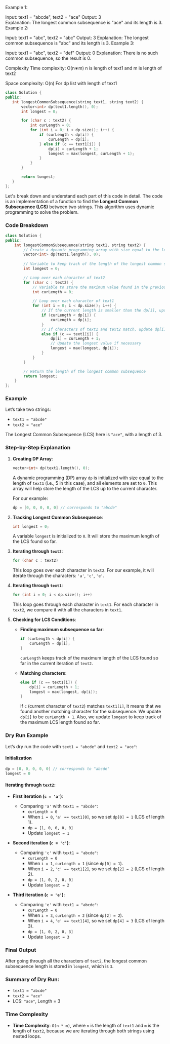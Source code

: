Example 1:

Input: text1 = "abcde", text2 = "ace" 
Output: 3  
Explanation: The longest common subsequence is "ace" and its length is 3.
Example 2:

Input: text1 = "abc", text2 = "abc"
Output: 3
Explanation: The longest common subsequence is "abc" and its length is 3.
Example 3:

Input: text1 = "abc", text2 = "def"
Output: 0
Explanation: There is no such common subsequence, so the result is 0.

Complexity
Time complexity: O(n∗m)
n is length of text1 and m is length of text2

Space complexity: O(n)
For dp list with length of text1

 ```cpp
class Solution {
public:
    int longestCommonSubsequence(string text1, string text2) {
        vector<int> dp(text1.length(), 0);
        int longest = 0;

        for (char c : text2) {
            int curLength = 0;
            for (int i = 0; i < dp.size(); i++) {
                if (curLength < dp[i]) {
                    curLength = dp[i];
                } else if (c == text1[i]) {
                    dp[i] = curLength + 1;
                    longest = max(longest, curLength + 1);
                }
            }
        }

        return longest;        
    }
};
```
Let's break down and understand each part of this code in detail. The code is an implementation of a function to find the **Longest Common Subsequence (LCS)** between two strings. This algorithm uses dynamic programming to solve the problem.

### Code Breakdown

```cpp
class Solution {
public:
    int longestCommonSubsequence(string text1, string text2) {
        // Create a dynamic programming array with size equal to the length of text1
        vector<int> dp(text1.length(), 0);
        
        // Variable to keep track of the length of the longest common subsequence
        int longest = 0;

        // Loop over each character of text2
        for (char c : text2) {
            // Variable to store the maximum value found in the previous row
            int curLength = 0;

            // Loop over each character of text1
            for (int i = 0; i < dp.size(); i++) {
                // If the current length is smaller than the dp[i], update curLength
                if (curLength < dp[i]) {
                    curLength = dp[i];
                } 
                // If characters of text1 and text2 match, update dp[i]
                else if (c == text1[i]) {
                    dp[i] = curLength + 1;
                    // Update the longest value if necessary
                    longest = max(longest, dp[i]);
                }
            }
        }

        // Return the length of the longest common subsequence
        return longest;        
    }
};
```

### Example
Let’s take two strings:
- `text1 = "abcde"`
- `text2 = "ace"`

The Longest Common Subsequence (LCS) here is `"ace"`, with a length of 3.

### Step-by-Step Explanation

1. **Creating DP Array**:
   ```cpp
   vector<int> dp(text1.length(), 0);
   ```
   A dynamic programming (DP) array `dp` is initialized with size equal to the length of `text1` (i.e., 5 in this case), and all elements are set to `0`. This array will help store the length of the LCS up to the current character.

   For our example:
   ```cpp
   dp = [0, 0, 0, 0, 0] // corresponds to "abcde"
   ```

2. **Tracking Longest Common Subsequence**:
   ```cpp
   int longest = 0;
   ```
   A variable `longest` is initialized to `0`. It will store the maximum length of the LCS found so far.

3. **Iterating through `text2`**:
   ```cpp
   for (char c : text2)
   ```
   This loop goes over each character in `text2`. For our example, it will iterate through the characters: `'a'`, `'c'`, `'e'`.

4. **Iterating through `text1`**:
   ```cpp
   for (int i = 0; i < dp.size(); i++)
   ```
   This loop goes through each character in `text1`. For each character in `text2`, we compare it with all the characters in `text1`.

5. **Checking for LCS Conditions**:
   - **Finding maximum subsequence so far**:
     ```cpp
     if (curLength < dp[i]) {
         curLength = dp[i];
     }
     ```
     `curLength` keeps track of the maximum length of the LCS found so far in the current iteration of `text2`.

   - **Matching characters**:
     ```cpp
     else if (c == text1[i]) {
         dp[i] = curLength + 1;
         longest = max(longest, dp[i]);
     }
     ```
     If `c` (current character of `text2`) matches `text1[i]`, it means that we found another matching character for the subsequence. We update `dp[i]` to be `curLength + 1`. Also, we update `longest` to keep track of the maximum LCS length found so far.

### Dry Run Example

Let’s dry run the code with `text1 = "abcde"` and `text2 = "ace"`:

#### Initialization
```cpp
dp = [0, 0, 0, 0, 0] // corresponds to "abcde"
longest = 0
```

#### Iterating through `text2`:

- **First iteration (`c = 'a'`)**:
   - Comparing `'a'` with `text1 = "abcde"`:
     - `curLength = 0`
     - When `i = 0`, `'a' == text1[0]`, so we set `dp[0] = 1` (LCS of length 1).
     - `dp = [1, 0, 0, 0, 0]`
     - Update `longest = 1`

- **Second iteration (`c = 'c'`)**:
   - Comparing `'c'` with `text1 = "abcde"`:
     - `curLength = 0`
     - When `i = 1`, `curLength = 1` (since `dp[0] = 1`).
     - When `i = 2`, `'c' == text1[2]`, so we set `dp[2] = 2` (LCS of length 2).
     - `dp = [1, 0, 2, 0, 0]`
     - Update `longest = 2`

- **Third iteration (`c = 'e'`)**:
   - Comparing `'e'` with `text1 = "abcde"`:
     - `curLength = 0`
     - When `i = 3`, `curLength = 2` (since `dp[2] = 2`).
     - When `i = 4`, `'e' == text1[4]`, so we set `dp[4] = 3` (LCS of length 3).
     - `dp = [1, 0, 2, 0, 3]`
     - Update `longest = 3`

### Final Output
After going through all the characters of `text2`, the longest common subsequence length is stored in `longest`, which is `3`.

### Summary of Dry Run:

- `text1 = "abcde"`
- `text2 = "ace"`
- LCS: `"ace"`, Length = 3

### Time Complexity
- **Time Complexity**: `O(n * m)`, where `n` is the length of `text1` and `m` is the length of `text2`, because we are iterating through both strings using nested loops.

